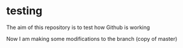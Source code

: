 # testing

The aim of this repository is to test how Github is working

Now I am making some modifications to the branch (copy of master)
